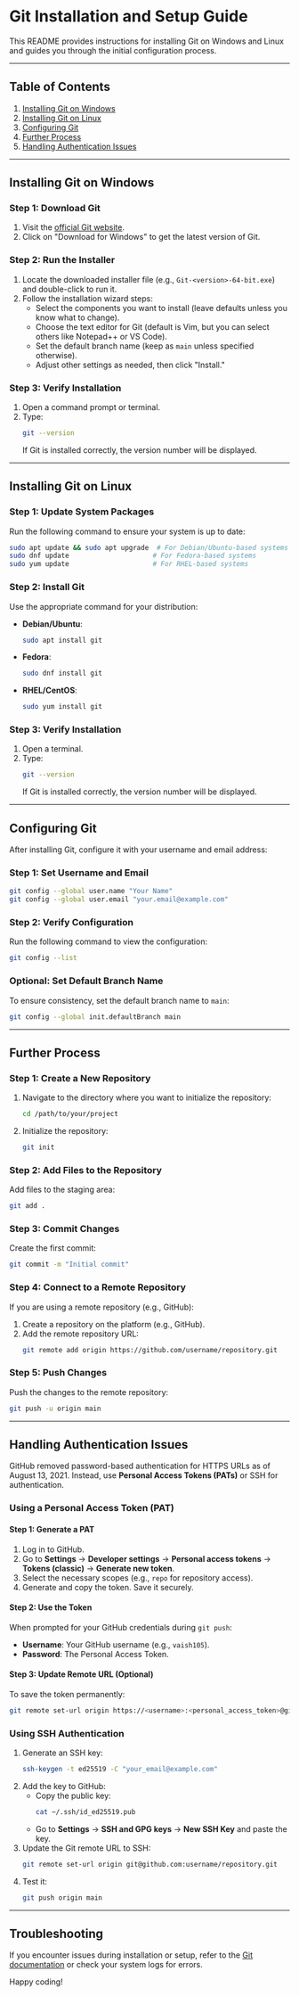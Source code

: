 # Git Installation and Setup Guide

This README provides instructions for installing Git on Windows and Linux and guides you through the initial configuration process.

---

## Table of Contents

1. [Installing Git on Windows](#installing-git-on-windows)
2. [Installing Git on Linux](#installing-git-on-linux)
3. [Configuring Git](#configuring-git)
4. [Further Process](#further-process)
5. [Handling Authentication Issues](#handling-authentication-issues)

---

## Installing Git on Windows

### Step 1: Download Git
1. Visit the [official Git website](https://git-scm.com/).
2. Click on "Download for Windows" to get the latest version of Git.

### Step 2: Run the Installer
1. Locate the downloaded installer file (e.g., `Git-<version>-64-bit.exe`) and double-click to run it.
2. Follow the installation wizard steps:
   - Select the components you want to install (leave defaults unless you know what to change).
   - Choose the text editor for Git (default is Vim, but you can select others like Notepad++ or VS Code).
   - Set the default branch name (keep as `main` unless specified otherwise).
   - Adjust other settings as needed, then click "Install."

### Step 3: Verify Installation
1. Open a command prompt or terminal.
2. Type:
   ```bash
   git --version
   ```
   If Git is installed correctly, the version number will be displayed.

---

## Installing Git on Linux

### Step 1: Update System Packages
Run the following command to ensure your system is up to date:
```bash
sudo apt update && sudo apt upgrade  # For Debian/Ubuntu-based systems
sudo dnf update                     # For Fedora-based systems
sudo yum update                     # For RHEL-based systems
```

### Step 2: Install Git
Use the appropriate command for your distribution:
- **Debian/Ubuntu**:
  ```bash
  sudo apt install git
  ```
- **Fedora**:
  ```bash
  sudo dnf install git
  ```
- **RHEL/CentOS**:
  ```bash
  sudo yum install git
  ```

### Step 3: Verify Installation
1. Open a terminal.
2. Type:
   ```bash
   git --version
   ```
   If Git is installed correctly, the version number will be displayed.

---

## Configuring Git

After installing Git, configure it with your username and email address:

### Step 1: Set Username and Email
```bash
git config --global user.name "Your Name"
git config --global user.email "your.email@example.com"
```

### Step 2: Verify Configuration
Run the following command to view the configuration:
```bash
git config --list
```

### Optional: Set Default Branch Name
To ensure consistency, set the default branch name to `main`:
```bash
git config --global init.defaultBranch main
```

---

## Further Process

### Step 1: Create a New Repository
1. Navigate to the directory where you want to initialize the repository:
   ```bash
   cd /path/to/your/project
   ```
2. Initialize the repository:
   ```bash
   git init
   ```

### Step 2: Add Files to the Repository
Add files to the staging area:
```bash
git add .
```

### Step 3: Commit Changes
Create the first commit:
```bash
git commit -m "Initial commit"
```

### Step 4: Connect to a Remote Repository
If you are using a remote repository (e.g., GitHub):
1. Create a repository on the platform (e.g., GitHub).
2. Add the remote repository URL:
   ```bash
   git remote add origin https://github.com/username/repository.git
   ```

### Step 5: Push Changes
Push the changes to the remote repository:
```bash
git push -u origin main
```

---

## Handling Authentication Issues

GitHub removed password-based authentication for HTTPS URLs as of August 13, 2021. Instead, use **Personal Access Tokens (PATs)** or SSH for authentication.

### Using a Personal Access Token (PAT)
#### Step 1: Generate a PAT
1. Log in to GitHub.
2. Go to **Settings** → **Developer settings** → **Personal access tokens** → **Tokens (classic)** → **Generate new token**.
3. Select the necessary scopes (e.g., `repo` for repository access).
4. Generate and copy the token. Save it securely.

#### Step 2: Use the Token
When prompted for your GitHub credentials during `git push`:
- **Username**: Your GitHub username (e.g., `vaish105`).
- **Password**: The Personal Access Token.

#### Step 3: Update Remote URL (Optional)
To save the token permanently:
```bash
git remote set-url origin https://<username>:<personal_access_token>@github.com/<username>/<repository>.git
```

### Using SSH Authentication
1. Generate an SSH key:
   ```bash
   ssh-keygen -t ed25519 -C "your_email@example.com"
   ```
2. Add the key to GitHub:
   - Copy the public key:
     ```bash
     cat ~/.ssh/id_ed25519.pub
     ```
   - Go to **Settings** → **SSH and GPG keys** → **New SSH Key** and paste the key.
3. Update the Git remote URL to SSH:
   ```bash
   git remote set-url origin git@github.com:username/repository.git
   ```
4. Test it:
   ```bash
   git push origin main
   ```

---

## Troubleshooting

If you encounter issues during installation or setup, refer to the [Git documentation](https://git-scm.com/doc) or check your system logs for errors.

Happy coding!

